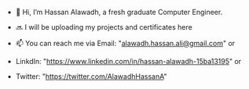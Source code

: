 - 👋 Hi, I’m Hassan Alawadh, a fresh graduate Computer Engineer.
- 🔜 I will be uploading my projects and certificates here


- 📫 You can reach me via Email: "alawadh.hassan.ali@gmail.com" or
- LinkdIn: "https://www.linkedin.com/in/hassan-alawadh-15ba13195" or
- Twitter: "https://twitter.com/AlawadhHassanA"

<!---
AlawadhHassanA/AlawadhHassanA is a ✨ special ✨ repository because its `README.md` (this file) appears on your GitHub profile.
You can click the Preview link to take a look at your changes.
--->
